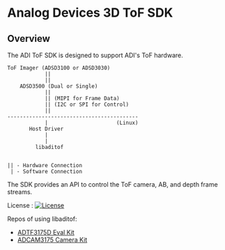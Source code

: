 # Analog Devices 3D ToF SDK 

## Overview

The ADI ToF SDK is designed to support ADI's ToF hardware.

```
ToF Imager (ADSD3100 or ADSD3030)
            ||
            ||
    ADSD3500 (Dual or Single)
            ||
            || (MIPI for Frame Data)
            || (I2C or SPI for Control)
            ||
------------------------------------------
            |                      (Linux) 
       Host Driver
            |
            |
         libaditof


|| - Hardware Connection
 | - Software Connection
```

The SDK provides an API to control the ToF camera, AB, and depth frame streams.

License : [![License](https://img.shields.io/badge/license-MIT-blue.svg)](LICENSE)

Repos of using libaditof:

* [ADTF3175D Eval Kit](https://github.com/analogdevicesinc/ToF)
* [ADCAM3175 Camera Kit](https://github.com/analogdevicesinc/ADCAM)
